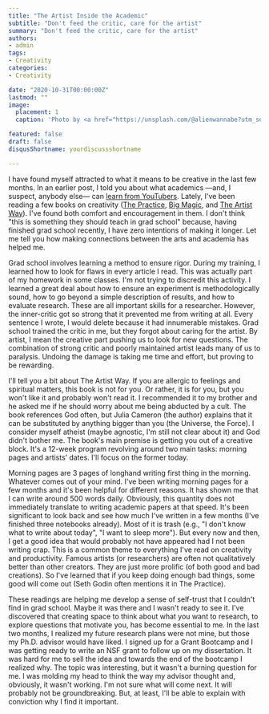 ```yaml
---
title: "The Artist Inside the Academic"
subtitle: "Don't feed the critic, care for the artist"
summary: "Don't feed the critic, care for the artist"
authors:
- admin
tags:
- Creativity
categories:
- Creativity

date: "2020-10-31T00:00:00Z"
lastmod: ""
image:
  placement: 1
  caption: 'Photo by <a href="https://unsplash.com/@alienwannabe?utm_source=unsplash&utm_medium=referral&utm_content=creditCopyText">Matthieu Comoy</a> on <a href="https://unsplash.com/s/photos/artist?utm_source=unsplash&utm_medium=referral&utm_content=creditCopyText">Unsplash</a>'

featured: false
draft: false
disqusShortname: yourdiscussshortname

---
```


I have found myself attracted to what it means to be creative in the last few months. In an earlier post, I told you about what academics —and, I suspect, anybody else— can [learn from YouTubers](https://crislozano.me/post/funnel-theory/). Lately, I've been reading a few books on creativity ([The Practice](https://www.amazon.com/-/es/Seth-Godin-ebook/dp/B088QLT891/ref=sr_1_2?keywords=the+practice+seth+godin&qid=1643030645&s=books&sprefix=the+practice+seth%2Cstripbooks%2C57&sr=1-2), [Big Magic](https://www.amazon.com/-/es/Elizabeth-Gilbert-ebook/dp/B00S52M350/ref=sr_1_1?keywords=big+magic+by+elizabeth+gilbert&qid=1643030669&s=books&sprefix=big+ma%2Cstripbooks%2C60&sr=1-1), and [The Artist Way](https://www.amazon.com/-/es/Julia-Cameron/dp/0143129252)). I've found both comfort and encouragement in them. I don't think "this is something they should teach in grad school" because, having finished grad school recently, I have zero intentions of making it longer. Let me tell you how making connections between the arts and academia has helped me.

Grad school involves learning a method to ensure rigor. During my training, I learned how to look for flaws in every article I read. This was actually part of my homework in some classes. I'm not trying to discredit this activity. I learned a great deal about how to ensure an experiment is methodologically sound, how to go beyond a simple description of results, and how to evaluate research. These are all important skills for a researcher. However, the inner-critic got so strong that it prevented me from writing at all. Every sentence I wrote, I would delete because it had innumerable mistakes. Grad school trained the critic in me, but they forgot about caring for the artist. By artist, I mean the creative part pushing us to look for new questions. The combination of strong critic and poorly maintained artist leads many of us to paralysis. Undoing the damage is taking me time and effort, but proving to be rewarding.

I'll tell you a bit about The Artist Way. If you are allergic to feelings and spiritual matters, this book is not for you. Or rather, it is for you, but you won't like it and probably won't read it. I recommended it to my brother and he asked me if he should worry about me being abducted by a cult. The book references God often, but Julia Cameron (the author) explains that it can be substituted by anything bigger than you (the Universe, the Force). I consider myself atheist (maybe agnostic, I'm still not clear about it) and God didn't bother me. The book's main premise is getting you out of a creative block. It's a 12-week program revolving around two main tasks: morning pages and artists’ dates. I'll focus on the former today.

Morning pages are 3 pages of longhand writing first thing in the morning. Whatever comes out of your mind. I've been writing morning pages for a few months and it's been helpful for different reasons. It has shown me that I can write around 500 words daily. Obviously, this quantity does not immediately translate to writing academic papers at that speed. It's been significant to look back and see how much I've written in a few months (I've finished three notebooks already). Most of it is trash (e.g., "I don't know what to write about today", "I want to sleep more"). But every now and then, I get a good idea that would probably not have appeared had I not been writing crap. This is a common theme to everything I've read on creativity and productivity. Famous artists (or researchers) are often not qualitatively better than other creators. They are just more prolific (of both good and bad creations). So I've learned that if you keep doing enough bad things, some good will come out (Seth Godin often mentions it in The Practice).

These readings are helping me develop a sense of self-trust that I couldn't find in grad school. Maybe it was there and I wasn't ready to see it. I've discovered that creating space to think about what you want to research, to explore questions that motivate you, has become essential to me. In the last two months, I realized my future research plans were not mine, but those my Ph.D. advisor would have liked. I signed up for a Grant Bootcamp and I was getting ready to write an NSF grant to follow up on my dissertation. It was hard for me to sell the idea and towards the end of the bootcamp I realized why. The topic was interesting, but it wasn't a burning question for me. I was molding my head to think the way my advisor thought and, obviously, it wasn't working. I'm not sure what will come next. It will probably not be groundbreaking. But, at least, I'll be able to explain with conviction why I find it important.




